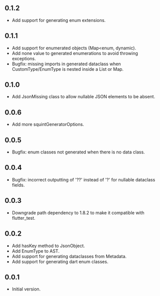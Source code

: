 ## 0.1.2
- Add support for generating enum extensions.

## 0.1.1
- Add support for enumerated objects (Map<enum, dynamic).
- Add none value to generated enumerations to avoid throwing exceptions.
- Bugfix: missing imports in generated dataclass when CustomType/EnumType is nested inside a List or Map.

## 0.1.0
- Add JsonMissing class to allow nullable JSON elements to be absent.

## 0.0.6
- Add more squintGeneratorOptions.

## 0.0.5
- Bugfix: enum classes not generated when there is no data class.

## 0.0.4
- Bugfix: incorrect outputting of '??' instead of '?' for nullable dataclass fields.

## 0.0.3
- Downgrade path dependency to 1.8.2 to make it compatible with flutter_test.

## 0.0.2
- Add hasKey method to JsonObject.
- Add EnumType to AST.
- Add support for generating dataclasses from Metadata.
- Add support for generating dart enum classes.

## 0.0.1
- Initial version.
